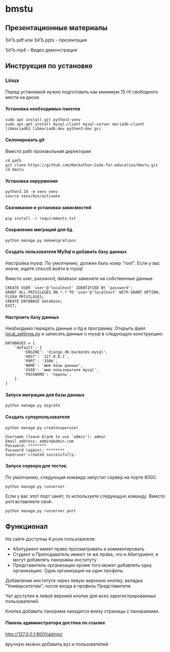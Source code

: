 # bmstu

## Презентационные материалы

ЪУЪ.pdf или ЪУЪ.pptx - презентация

ЪУЪ.mp4 - Видео демонстрация

## Инструкция по установке 

### Linux

Перед установкой нужно подготовить как минимум 15 гб свободного места на диске.

#### Установка необходимых пакетов

```
sudo apt install git python3-venv 
sudo apt-get install mysql-client mysql-server mariadb-client libmariadb3 libmariadb-dev python3-dev gcc
```

#### Склонировать git

Вместо path произвольная директория

```
cd path
git clone https://github.com/Hackathon-Code-for-education/bmstu.git
cd bmstu
```

#### Установка окруржения

```
python3.10 -m venv venv
source venv/bin/activate
```

#### Cкачивание и установка зависмостей

```
pip install -r requirements.txt
```

#### Сохранение миграций для бд

```
python manage.py makemigrations
```

#### Cоздать пользователя MySql и добавить базу данных 

Настройка mysql. По умолчанию, должен быть юзер "root". Если у вас иначе, ищете способ войти в mysql

Вместо user, password, database замените на собственные данные

```
CREATE USER 'user'@'localhost' IDENTIFIED BY 'password';
GRANT ALL PRIVILEGES ON *.* TO 'user'@'localhost' WITH GRANT OPTION;
FLUSH PRIVILEGES;
CREATE DATABASE database;
EXIT;
```

#### Настроить базу данных

Необходимо передать данные о бд в программу. Открыть файл [local_settings.py](local_settings.py) и записать данные о mysql в следующую конструкцию:

```
DATABASES = {
    'default': {
        'ENGINE': 'django.db.backends.mysql',
        'HOST': '127.0.0.1',
        'PORT': '3306',
        'NAME': 'имя базы данных',
        'USER': 'имя пользователя mysql',
        'PASSWORD': 'пароль',
    }
}
``` 

#### Запуск миграции для базы данных

```
python manage.py migrate
```

#### Cоздать суперпользователя

```
python manage.py createsuperuser
```

```
Username (leave blank to use 'admin'): admin
Email address: admin@admin.com
Password: ********
Password (again): ********
Superuser created successfully.
```

#### Запуск сервера для тестов. 

По умолчанию, следующая команда запустит сервер на порте 8000.

```
python manage.py runserver
```

Если у вас этот порт занят, то используете следующую команду. Вместо port вставляете свой.

```
python manage.py runserver port
```



## Функционал

На сайте доступны 4 роли пользователя:

- Абитуриент имеет право просматривать и комментировать
- Студент и Преподаватель имеют те же права, что и Абитуриент, и могут добавлять панорамы институту
- Представитель организации кроме того может добавлять одну организацию. Одна организация на один профиль.

Добавление института через левую верхнюю кнопку, вкладка "Университетам", после входа в профиль Представителя.

Чат доступен в левой верхней кнопке для всех зарегистрированных пользователей.

Кнопка добавить панорама находится внизу страницы с панорамами.

#### Панель администратора достпна по ссылке
http://127.0.0.1:8001/admin/

вручную можно добавить вуз и пользователей

